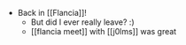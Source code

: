 - Back in [[Flancia]]!
  - But did I ever really leave? :)
  - [[flancia meet]] with [[j0lms]] was great
